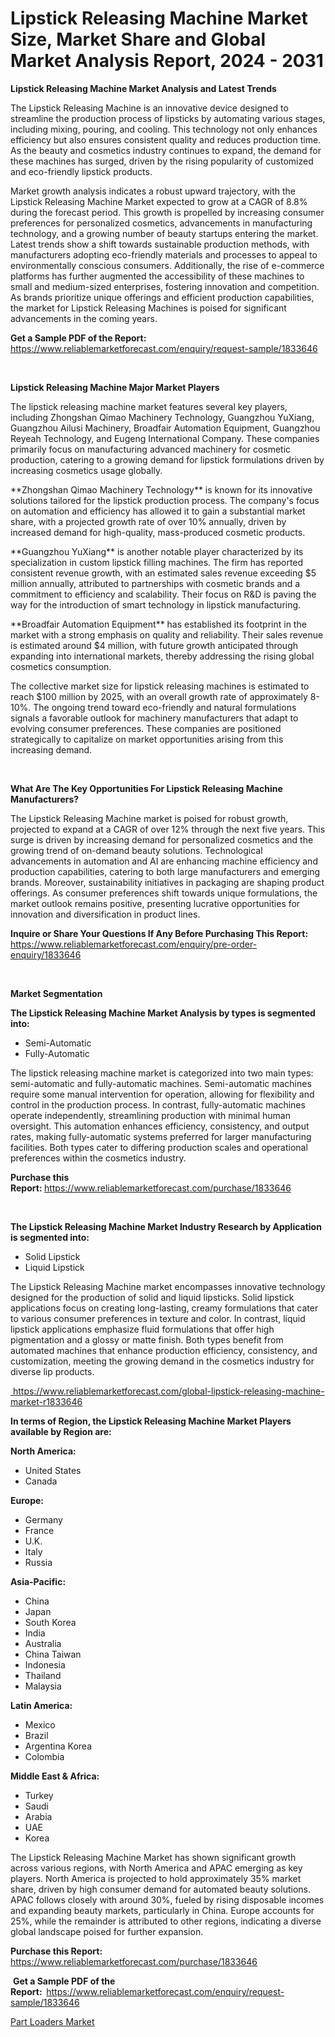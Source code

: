 <p><h1>Lipstick Releasing Machine Market Size, Market Share and Global Market Analysis Report, 2024 - 2031</h1></p><p><strong>Lipstick Releasing Machine Market Analysis and Latest Trends</strong></p>
<p><p>The Lipstick Releasing Machine is an innovative device designed to streamline the production process of lipsticks by automating various stages, including mixing, pouring, and cooling. This technology not only enhances efficiency but also ensures consistent quality and reduces production time. As the beauty and cosmetics industry continues to expand, the demand for these machines has surged, driven by the rising popularity of customized and eco-friendly lipstick products.</p><p>Market growth analysis indicates a robust upward trajectory, with the Lipstick Releasing Machine Market expected to grow at a CAGR of 8.8% during the forecast period. This growth is propelled by increasing consumer preferences for personalized cosmetics, advancements in manufacturing technology, and a growing number of beauty startups entering the market. Latest trends show a shift towards sustainable production methods, with manufacturers adopting eco-friendly materials and processes to appeal to environmentally conscious consumers. Additionally, the rise of e-commerce platforms has further augmented the accessibility of these machines to small and medium-sized enterprises, fostering innovation and competition. As brands prioritize unique offerings and efficient production capabilities, the market for Lipstick Releasing Machines is poised for significant advancements in the coming years.</p></p>
<p><strong>Get a Sample PDF of the Report:&nbsp;</strong> <a href="https://www.reliablemarketforecast.com/enquiry/request-sample/1833646?utm_campaign=1110&utm_medium=2&utm_source=Github&utm_content=ia&utm_term=01012025&utm_id=lipstick-releasing-machine">https://www.reliablemarketforecast.com/enquiry/request-sample/1833646</a></p>
<p>&nbsp;</p>
<p><strong>Lipstick Releasing Machine Major Market Players</strong></p>
<p><p>The lipstick releasing machine market features several key players, including Zhongshan Qimao Machinery Technology, Guangzhou YuXiang, Guangzhou Ailusi Machinery, Broadfair Automation Equipment, Guangzhou Reyeah Technology, and Eugeng International Company. These companies primarily focus on manufacturing advanced machinery for cosmetic production, catering to a growing demand for lipstick formulations driven by increasing cosmetics usage globally.</p><p>**Zhongshan Qimao Machinery Technology** is known for its innovative solutions tailored for the lipstick production process. The company's focus on automation and efficiency has allowed it to gain a substantial market share, with a projected growth rate of over 10% annually, driven by increased demand for high-quality, mass-produced cosmetic products.</p><p>**Guangzhou YuXiang** is another notable player characterized by its specialization in custom lipstick filling machines. The firm has reported consistent revenue growth, with an estimated sales revenue exceeding $5 million annually, attributed to partnerships with cosmetic brands and a commitment to efficiency and scalability. Their focus on R&D is paving the way for the introduction of smart technology in lipstick manufacturing.</p><p>**Broadfair Automation Equipment** has established its footprint in the market with a strong emphasis on quality and reliability. Their sales revenue is estimated around $4 million, with future growth anticipated through expanding into international markets, thereby addressing the rising global cosmetics consumption.</p><p>The collective market size for lipstick releasing machines is estimated to reach $100 million by 2025, with an overall growth rate of approximately 8-10%. The ongoing trend toward eco-friendly and natural formulations signals a favorable outlook for machinery manufacturers that adapt to evolving consumer preferences. These companies are positioned strategically to capitalize on market opportunities arising from this increasing demand.</p></p>
<p>&nbsp;</p>
<p><strong>What Are The Key Opportunities For Lipstick Releasing Machine Manufacturers?</strong></p>
<p><p>The Lipstick Releasing Machine market is poised for robust growth, projected to expand at a CAGR of over 12% through the next five years. This surge is driven by increasing demand for personalized cosmetics and the growing trend of on-demand beauty solutions. Technological advancements in automation and AI are enhancing machine efficiency and production capabilities, catering to both large manufacturers and emerging brands. Moreover, sustainability initiatives in packaging are shaping product offerings. As consumer preferences shift towards unique formulations, the market outlook remains positive, presenting lucrative opportunities for innovation and diversification in product lines.</p></p>
<p><strong>Inquire or Share Your Questions If Any Before Purchasing This Report:</strong> <a href="https://www.reliablemarketforecast.com/enquiry/pre-order-enquiry/1833646?utm_campaign=1110&utm_medium=2&utm_source=Github&utm_content=ia&utm_term=01012025&utm_id=lipstick-releasing-machine">https://www.reliablemarketforecast.com/enquiry/pre-order-enquiry/1833646</a></p>
<p>&nbsp;</p>
<p><strong>Market Segmentation</strong></p>
<p><strong>The Lipstick Releasing Machine Market Analysis by types is segmented into:</strong></p>
<p><ul><li>Semi-Automatic</li><li>Fully-Automatic</li></ul></p>
<p><p>The lipstick releasing machine market is categorized into two main types: semi-automatic and fully-automatic machines. Semi-automatic machines require some manual intervention for operation, allowing for flexibility and control in the production process. In contrast, fully-automatic machines operate independently, streamlining production with minimal human oversight. This automation enhances efficiency, consistency, and output rates, making fully-automatic systems preferred for larger manufacturing facilities. Both types cater to differing production scales and operational preferences within the cosmetics industry.</p></p>
<p><strong>Purchase this Report:&nbsp;</strong><a href="https://www.reliablemarketforecast.com/purchase/1833646?utm_campaign=1110&utm_medium=2&utm_source=Github&utm_content=ia&utm_term=01012025&utm_id=lipstick-releasing-machine">https://www.reliablemarketforecast.com/purchase/1833646</a></p>
<p>&nbsp;</p>
<p><strong>The Lipstick Releasing Machine Market Industry Research by Application is segmented into:</strong></p>
<p><ul><li>Solid Lipstick</li><li>Liquid Lipstick</li></ul></p>
<p><p>The Lipstick Releasing Machine market encompasses innovative technology designed for the production of solid and liquid lipsticks. Solid lipstick applications focus on creating long-lasting, creamy formulations that cater to various consumer preferences in texture and color. In contrast, liquid lipstick applications emphasize fluid formulations that offer high pigmentation and a glossy or matte finish. Both types benefit from automated machines that enhance production efficiency, consistency, and customization, meeting the growing demand in the cosmetics industry for diverse lip products.</p></p>
<p><a href="https://www.reliablemarketforecast.com/global-lipstick-releasing-machine-market-r1833646?utm_campaign=1110&utm_medium=2&utm_source=Github&utm_content=ia&utm_term=01012025&utm_id=lipstick-releasing-machine">&nbsp;https://www.reliablemarketforecast.com/global-lipstick-releasing-machine-market-r1833646</a></p>
<p><strong>In terms of Region, the Lipstick Releasing Machine Market Players available by Region are:</strong></p>
<p>
    <p> <strong> North America: </strong>
        <ul>
            <li>United States</li>
            <li>Canada</li>
        </ul>
        </p> 
    <p> <strong> Europe: </strong>
        <ul>
            <li>Germany</li>
            <li>France</li>
            <li>U.K.</li>
            <li>Italy</li>
            <li>Russia</li>
        </ul>
        </p> 
    <p> <strong> Asia-Pacific: </strong>
        <ul>
            <li>China</li>
            <li>Japan</li>
            <li>South Korea</li>
            <li>India</li>
            <li>Australia</li>
            <li>China Taiwan</li>
            <li>Indonesia</li>
            <li>Thailand</li>
            <li>Malaysia</li>
        </ul>
        </p> 
    <p> <strong> Latin America: </strong>
        <ul>
            <li>Mexico</li>
            <li>Brazil</li>
            <li>Argentina Korea</li>
            <li>Colombia</li>
        </ul>
        </p> 
    <p> <strong> Middle East & Africa: </strong>
        <ul>
            <li>Turkey</li>
            <li>Saudi</li>
            <li>Arabia</li>
            <li>UAE</li>
            <li>Korea</li>
        </ul>
    </p>
    </p>
<p><p>The Lipstick Releasing Machine Market has shown significant growth across various regions, with North America and APAC emerging as key players. North America is projected to hold approximately 35% market share, driven by high consumer demand for automated beauty solutions. APAC follows closely with around 30%, fueled by rising disposable incomes and expanding beauty markets, particularly in China. Europe accounts for 25%, while the remainder is attributed to other regions, indicating a diverse global landscape poised for further expansion.</p></p>
<p><strong>Purchase this Report: </strong><a href="https://www.reliablemarketforecast.com/purchase/1833646?utm_campaign=1110&utm_medium=2&utm_source=Github&utm_content=ia&utm_term=01012025&utm_id=lipstick-releasing-machine">https://www.reliablemarketforecast.com/purchase/1833646</a></p>
<p>&nbsp;<strong>Get a Sample PDF of the Report:&nbsp;&nbsp;</strong><a href="https://www.reliablemarketforecast.com/enquiry/request-sample/1833646?utm_campaign=1110&utm_medium=2&utm_source=Github&utm_content=ia&utm_term=01012025&utm_id=lipstick-releasing-machine">https://www.reliablemarketforecast.com/enquiry/request-sample/1833646</a></p>
<p><strong></strong></p>
<p><p><a href="https://github.com/WillieWoodard/Market-Research-Report-List-7/blob/main/part-loaders-market.md?utm_campaign=1110&utm_medium=2&utm_source=Github&utm_content=ia&utm_term=01012025&utm_id=lipstick-releasing-machine">Part Loaders Market</a></p></p>